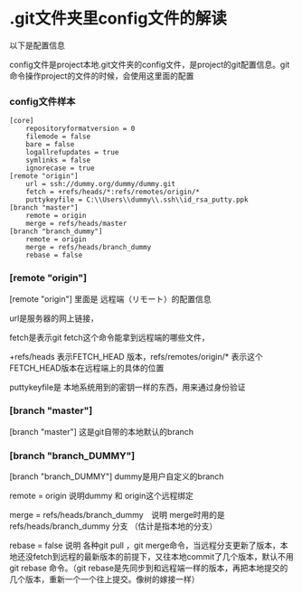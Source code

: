 # .git文件夹里config文件的解读

以下是配置信息

config文件是project本地.git文件夹的config文件，是project的git配置信息。git命令操作project的文件的时候，会使用这里面的配置

### config文件样本

```properties
[core]
	repositoryformatversion = 0
	filemode = false
	bare = false
	logallrefupdates = true
	symlinks = false
	ignorecase = true
[remote "origin"]
	url = ssh://dummy.org/dummy/dummy.git
	fetch = +refs/heads/*:refs/remotes/origin/*
	puttykeyfile = C:\\Users\\dummy\\.ssh\\id_rsa_putty.ppk
[branch "master"]
	remote = origin
	merge = refs/heads/master
[branch "branch_dummy"]
	remote = origin
	merge = refs/heads/branch_dummy
	rebase = false
```

### [remote "origin"]

[remote "origin"] 里面是 远程端（リモート）的配置信息

url是服务器的网上链接，

fetch是表示git fetch这个命令能拿到远程端的哪些文件，

+refs/heads 表示FETCH_HEAD 版本，refs/remotes/origin/* 表示这个FETCH_HEAD版本在远程端上的具体的位置

puttykeyfile是 本地系统用到的密钥一样的东西，用来通过身份验证

### [branch "master"]

[branch "master"] 这是git自带的本地默认的branch

### [branch "branch_DUMMY"]

[branch "branch_DUMMY"] dummy是用户自定义的branch

remote = origin 说明dummy 和 origin这个远程绑定

merge = refs/heads/branch_dummy　说明 merge时用的是refs/heads/branch_dummy 分支 （估计是指本地的分支）

rebase = false  说明 各种git pull  ，git merge命令，当远程分支更新了版本，本地还没fetch到远程的最新版本的前提下，又往本地commit了几个版本，默认不用git rebase 命令。（git rebase是先同步到和远程端一样的版本，再把本地提交的几个版本，重新一个一个往上提交。像树的嫁接一样）

